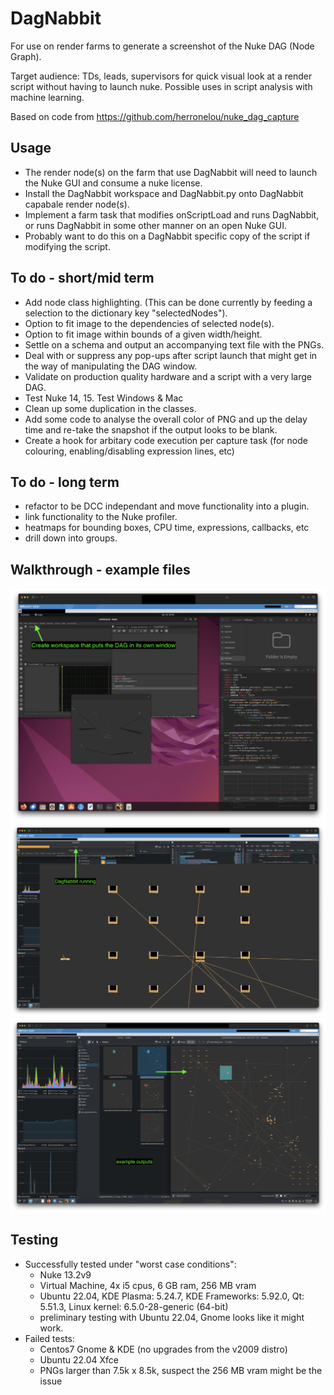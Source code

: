 # DagNabbit

For use on render farms to generate a screenshot of the Nuke DAG (Node Graph).

Target audience: TDs, leads, supervisors for quick visual look at a render script without having to launch nuke. Possible uses in script analysis with machine learning.

Based on code from https://github.com/herronelou/nuke_dag_capture

## Usage
- The render node(s) on the farm that use DagNabbit will need to launch the Nuke GUI and consume a nuke license.
- Install the DagNabbit workspace and DagNabbit.py onto DagNabbit capabale render node(s).
- Implement a farm task that modifies onScriptLoad and runs DagNabbit, or runs DagNabbit in some other manner on an open Nuke GUI.
- Probably want to do this on a DagNabbit specific copy of the script if modifying the script. 

## To do - short/mid term
- Add node class highlighting. (This can be done currently by feeding a selection to the dictionary key "selectedNodes").
- Option to fit image to the dependencies of selected node(s).
- Option to fit image within bounds of a given width/height.
- Settle on a schema and output an accompanying text file with the PNGs.
- Deal with or suppress any pop-ups after script launch that might get in the way of manipulating the DAG window.
- Validate on production quality hardware and a script with a very large DAG.
- Test Nuke 14, 15. Test Windows & Mac
- Clean up some duplication in the classes.
- Add some code to analyse the overall color of PNG and up the delay time and re-take the snapshot if the output looks to be blank.
- Create a hook for arbitary code execution per capture task (for node colouring, enabling/disabling expression lines, etc)

## To do - long term
- refactor to be DCC independant and move functionality into a plugin.
- link functionality to the Nuke profiler.
- heatmaps for bounding boxes, CPU time, expressions, callbacks, etc
- drill down into groups.

## Walkthrough - example files
![screenshot](https://raw.githubusercontent.com/artandmath/DagNabbit/master/docs/step01.png)
![screenshot](https://raw.githubusercontent.com/artandmath/DagNabbit/master/docs/step02.png)
![screenshot](https://raw.githubusercontent.com/artandmath/DagNabbit/master/docs/step03.png)

## Testing
- Successfully tested under "worst case conditions":
  - Nuke 13.2v9
  - Virtual Machine, 4x i5 cpus, 6 GB ram, 256 MB vram
  - Ubuntu 22.04, KDE Plasma: 5.24.7, KDE Frameworks: 5.92.0, Qt: 5.51.3, Linux kernel: 6.5.0-28-generic (64-bit)
  - preliminary testing with Ubuntu 22.04, Gnome looks like it might work.
- Failed tests:
  - Centos7 Gnome & KDE (no upgrades from the v2009 distro)
  - Ubuntu 22.04 Xfce
  - PNGs larger than 7.5k x 8.5k, suspect the 256 MB vram might be the issue
